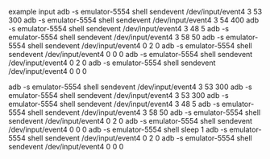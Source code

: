 example input
adb -s emulator-5554 shell sendevent /dev/input/event4 3 53 300
adb -s emulator-5554 shell sendevent /dev/input/event4 3 54 400
adb -s emulator-5554 shell sendevent /dev/input/event4 3 48 5
adb -s emulator-5554 shell sendevent /dev/input/event4 3 58 50
adb -s emulator-5554 shell sendevent /dev/input/event4 0 2 0
adb -s emulator-5554 shell sendevent /dev/input/event4 0 0 0
adb -s emulator-5554 shell sendevent /dev/input/event4 0 2 0
adb -s emulator-5554 shell sendevent /dev/input/event4 0 0 0

adb -s emulator-5554 shell sendevent /dev/input/event4 3 53 300
adb -s emulator-5554 shell sendevent /dev/input/event4 3 53 300
adb -s emulator-5554 shell sendevent /dev/input/event4 3 48 5
adb -s emulator-5554 shell sendevent /dev/input/event4 3 58 50
adb -s emulator-5554 shell sendevent /dev/input/event4 0 2 0
adb -s emulator-5554 shell sendevent /dev/input/event4 0 0 0
adb -s emulator-5554 shell sleep 1
adb -s emulator-5554 shell sendevent /dev/input/event4 0 2 0
adb -s emulator-5554 shell sendevent /dev/input/event4 0 0 0